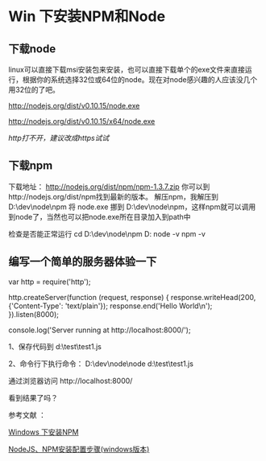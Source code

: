 # Win 下安装NPM和Node

## 下载node 

linux可以直接下载msi安装包来安装，也可以直接下载单个的exe文件来直接运行，根据你的系统选择32位或64位的node。现在对node感兴趣的人应该没几个用32位的了吧。

http://nodejs.org/dist/v0.10.15/node.exe

http://nodejs.org/dist/v0.10.15/x64/node.exe

 *http打不开，建议改成https试试*

## 下载npm 
下载地址： http://nodejs.org/dist/npm/npm-1.3.7.zip 
你可以到http://nodejs.org/dist/npm找到最新的版本。 
解压npm，我解压到 D:\dev\node\npm 
将 node.exe 挪到 D:\dev\node\npm，这样npm就可以调用到node了，当然也可以把node.exe所在目录加入到path中

检查是否能正常运行 
cd D:\dev\node\npm 
D: 
node -v 
npm -v

## 编写一个简单的服务器体验一下

var http = require('http');
 
http.createServer(function (request, response) {
    response.writeHead(200, {'Content-Type': 'text/plain'});
    response.end('Hello World\n');
}).listen(8000);
 
console.log('Server running at http://localhost:8000/');

1、保存代码到 d:\test\test1.js 

2、命令行下执行命令： 
D:\dev\node\node d:\test\test1.js

通过浏览器访问 http://localhost:8000/

看到结果了吗？

参考文献 ：

[Windows 下安装NPM](http://blog.csdn.net/yczz/article/details/6938260)

[NodeJS、NPM安装配置步骤(windows版本)  ](http://xiaoyaojones.blog.163.com/blog/static/28370125201351501113581/)
